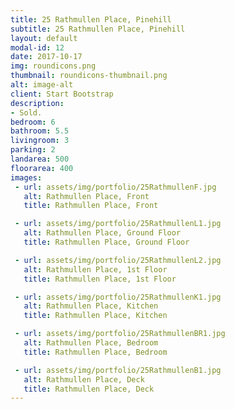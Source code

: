 ```yaml
---
title: 25 Rathmullen Place, Pinehill
subtitle: 25 Rathmullen Place, Pinehill
layout: default
modal-id: 12
date: 2017-10-17
img: roundicons.png
thumbnail: roundicons-thumbnail.png
alt: image-alt
client: Start Bootstrap
description:
- Sold.
bedroom: 6
bathroom: 5.5
livingroom: 3
parking: 2
landarea: 500
floorarea: 400
images:
 - url: assets/img/portfolio/25RathmullenF.jpg
   alt: Rathmullen Place, Front
   title: Rathmullen Place, Front

 - url: assets/img/portfolio/25RathmullenL1.jpg
   alt: Rathmullen Place, Ground Floor
   title: Rathmullen Place, Ground Floor

 - url: assets/img/portfolio/25RathmullenL2.jpg
   alt: Rathmullen Place, 1st Floor
   title: Rathmullen Place, 1st Floor

 - url: assets/img/portfolio/25RathmullenK1.jpg
   alt: Rathmullen Place, Kitchen
   title: Rathmullen Place, Kitchen

 - url: assets/img/portfolio/25RathmullenBR1.jpg
   alt: Rathmullen Place, Bedroom
   title: Rathmullen Place, Bedroom

 - url: assets/img/portfolio/25RathmullenB1.jpg
   alt: Rathmullen Place, Deck
   title: Rathmullen Place, Deck
---
```


